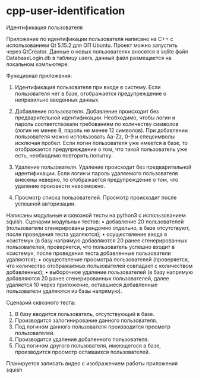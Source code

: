 # cpp-user-identification
Идентификация пользователя

Приложение по идентификации пользователя написано на C++ с использованием Qt 5.15.2 для ОП Ubuntu. Проект можно запустить через QtCreator.
Данные о новых пользователях вносятся в sqlite файл DatabaseLogin.db в таблицу users, данный файл размещается на локальном компьютере. 

Функционал приложения:
1. Идентификация пользователя при входе в систему. Если пользователя нет в базе, отображается предупреждение о неправильно введенных данных.

2. Добавление пользователя. Добавление происходит без предварительной идентификации. Необходимо, чтобы логин и пароль соответствовали требованиям по количеству символов (логин не менее 8, пароль не менее 12 символов). При добавлении пользователя можно использовать Aa-Zz, 0-9 и спецсимволы исключая пробел. Если логин пользователя уже имеется в базе, то отображается предупреждение о том, что такой пользователь уже есть, необходимо повторить попытку.

3. Удаление пользователя. Удаление происходит без предварительной идентификации. Если логин и пароль удаляемого пользователя внесены неверно, то отображается предупреждение о том, что удаление произвести невозможно.

4. Просмотр списка пользователей. Просмотр происходит после успешной авторизации.

Написаны модульные и сквозной тесты на python3 с использованием squish.
Сценарии модульных тестов:
    • добавление 20 пользователей (пользователи сгенерированы рандомно отдельно, в базе отсутствуют, после проведения теста удаляются);
    • осуществление входа в «систему» (в базу напрямую добавляются 20 ранее сгенерированных пользователей, проверяется, что пользователь успешно входит в «систему», после проведения теста добавленные пользователи удаляются);
    • осуществление просмотра пользователей (проверяется, что количество отображаемых пользователей совпадает с количеством добавленных);
    • выборочное удаление пользователей (в базу напрямую добавляются 20 ранее сгенерированных пользователей, далее удаляется 10 через приложение, оставшиеся добавленные пользователи удаляются из базы напрямую).
    
Сценарий сквозного теста:
1. В базу вводится пользователь, отсутствующий в базе.
2. Производится залогинирование данного пользователя.
3. Под логином данного пользователя производится просмотр пользователей.
4. Производится удаление добаленного пользователя.
5. Под логином другого пользователя, имеющегося в базе, производится просмотр оставшихся пользователей.

Планируется записать видео с изображением работы приложения squish
